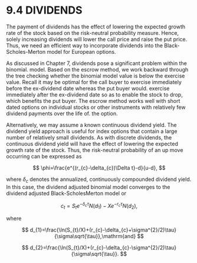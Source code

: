 # 9.4 DIVIDENDS

The payment of dividends has the effect of lowering the expected growth rate of the stock based on the risk-neutral probability measure. Hence, solely increasing dividends will lower the call price and raise the put price. Thus, we need an efficient way to incorporate dividends into the Black-Scholes-Merton model for European options.

As discussed in Chapter 7, dividends pose a significant problem within the binomial. model. Based on the escrow method, we work backward through the tree checking whether the binomial model value is below the exercise value. Recall it may be optimal for the call buyer to exercise immediately before the ex-dividend date whereas the put buyer would. exercise immediately after the ex-dividend date so as to enable the stock to drop, which benefits the put buyer. The escrow method works well with short dated options on individual stocks or other instruments with relatively few dividend payments over the life of. the option.

Alternatively, we may assume a known continuous dividend yield. The dividend yield approach is useful for index options that contain a large number of relatively small dividends. As with discrete dividends, the continuous dividend yield will have the effect of lowering the expected growth rate of the stock. Thus, the risk-neutral probability of an up move occurring can be expressed as

$$
\phi=\frac{e^{(r_{c}-\delta_{c})\Delta t}-d}{u-d},
$$

where $\delta_{c}$ denotes the annualized, continuously compounded dividend yield. In this case, the dividend adjusted binomial model converges to the dividend adjusted Black-ScholesMerton model or

$$
c_{t}=S_{t}e^{-\delta_{c}\tau}N(d_{1})-X e^{-r_{c}\tau}N(d_{2}),
$$

where

$$
d_{1}=\frac{\ln(S_{t}/X)+(r_{c}-\delta_{c}+\sigma^{2}/2)\tau}{\sigma\sqrt{\tau}},\mathrm{and}
$$

$$
d_{2}=\frac{\ln(S_{t}/X)+(r_{c}-\delta_{c}-\sigma^{2}/2)\tau}{\sigma\sqrt{\tau}}.
$$
